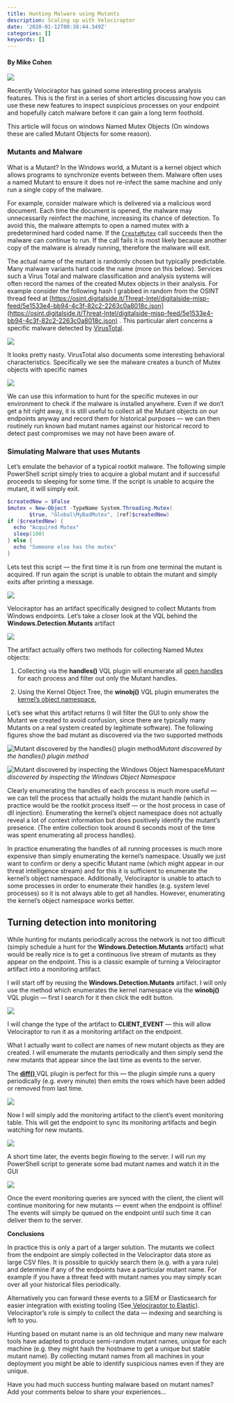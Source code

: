```yaml
---
title: Hunting Malware using Mutants
description: Scaling up with Velociraptor
date: '2020-01-12T00:38:44.349Z'
categories: []
keywords: []
---
```


#### By Mike Cohen

![](../../img/0_VnKhzd08IqjE54X.jpg)

Recently Velociraptor has gained some interesting process analysis features. This is the first in a series of short articles discussing how you can use these new features to inspect suspicious processes on your endpoint and hopefully catch malware before it can gain a long term foothold.

This article will focus on windows Named Mutex Objects (On windows these are called Mutant Objects for some reason).

### Mutants and Malware

What is a Mutant? In the Windows world, a Mutant is a kernel object
which allows programs to synchronize events between them. Malware
often uses a named Mutant to ensure it does not re-infect the same
machine and only run a single copy of the malware.

For example, consider malware which is delivered via a malicious word
document. Each time the document is opened, the malware may
unnecessarily reinfect the machine, increasing its chance of
detection. To avoid this, the malware attempts to open a named mutex
with a predetermined hard coded name. If the
[`CreateMutex`](https://docs.microsoft.com/en-us/windows/win32/api/synchapi/nf-synchapi-createmutexa)
call succeeds then the malware can continue to run. If the call fails
it is most likely because another copy of the malware is already
running, therefore the malware will exit.

The actual name of the mutant is randomly chosen but typically predictable. Many malware variants hard code the name (more on this below). Services such a Virus Total and malware classification and analysis systems will often record the names of the created Mutex objects in their analysis. For example consider the following hash I grabbed in random from the OSINT thread feed at [https://osint.digitalside.it/Threat-Intel/digitalside-misp-feed/5e1533e4-bb94-4c3f-82c2-2263c0a8018c.json](https://osint.digitalside.it/Threat-Intel/digitalside-misp-feed/5e1533e4-bb94-4c3f-82c2-2263c0a8018c.json) . This particular alert concerns a specific malware detected by [VirusTotal](https://www.virustotal.com/gui/file/6b78ad1d871efaf95ef0f48ac62bc00b948ea80f96ee21b4d29dbd76a0a10ee0/detection).

![](../../img/1xcKqFOcYn6PWqa-3WSc5hw.png)

It looks pretty nasty. VirusTotal also documents some interesting behavioral characteristics. Specifically we see the malware creates a bunch of Mutex objects with specific names

![](../../img/1qS7_iGW3UwaFxVKPAEgu8A.png)

We can use this information to hunt for the specific mutexes in our environment to check if the malware is installed anywhere. Even if we don’t get a hit right away, it is still useful to collect all the Mutant objects on our endpoints anyway and record them for historical purposes — we can then routinely run known bad mutant names against our historical record to detect past compromises we may not have been aware of.

### Simulating Malware that uses Mutants

Let’s emulate the behavior of a typical rootkit malware. The following simple PowerShell script simply tries to acquire a global mutant and if successful proceeds to sleeping for some time. If the script is unable to acquire the mutant, it will simply exit.

```powershell
$createdNew = $False
$mutex = New-Object -TypeName System.Threading.Mutex(
       $true, "Global\MyBadMutex", [ref]$createdNew)
if ($createdNew) {
  echo "Acquired Mutex"
  sleep(100)
} else {
  echo "Someone else has the mutex"
}
```

Lets test this script — the first time it is run from one terminal the mutant is acquired. If run again the script is unable to obtain the mutant and simply exits after printing a message.

![](../../img/1QjSyPyxu3v6dOwZ460howg.png)

Velociraptor has an artifact specifically designed to collect Mutants from Windows endpoints. Let’s take a closer look at the VQL behind the **Windows.Detection.Mutants** artifact

![](../../img/15-jpdsPauFv5wVBdMMiJRg.png)

The artifact actually offers two methods for collecting Named Mutex objects:

1. Collecting via the **handles()** VQL plugin will enumerate all [open handles](https://docs.microsoft.com/en-us/windows/win32/sysinfo/kernel-objects) for each process and filter out only the Mutant handles.

1. Using the Kernel Object Tree, the **winobj()** VQL plugin enumerates the [kernel’s object namespace.](https://docs.microsoft.com/en-us/windows/win32/sync/object-namespaces)

Let’s see what this artifact returns (I will filter the GUI to only show the Mutant we created to avoid confusion, since there are typically many Mutants on a real system created by legitimate software). The following figures show the bad mutant as discovered via the two supported methods

![Mutant discovered by the handles() plugin method](../../img/1v6c84PV3lD_77ICQDfuBgA.png)*Mutant discovered by the handles() plugin method*

![Mutant discovered by inspecting the Windows Object Namespace](../../img/1sU6LWAc-Qv4yC7knzPcXnw.png)*Mutant discovered by inspecting the Windows Object Namespace*

Clearly enumerating the handles of each process is much more useful — we can tell the process that actually holds the mutant handle (which in practice would be the rootkit process itself — or the host process in case of dll injection). Enumerating the kernel’s object namespace does not actually reveal a lot of context information but does positively identify the mutant’s presence. (The entire collection took around 6 seconds most of the time was spent enumerating all process handles).

In practice enumerating the handles of all running processes is much more expensive than simply enumerating the kernel’s namespace. Usually we just want to confirm or deny a specific Mutant name (which might appear in our threat intelligence stream) and for this it is sufficient to enumerate the kernel’s object namespace. Additionally, Velociraptor is unable to attach to some processes in order to enumerate their handles (e.g. system level processes) so it is not always able to get all handles. However, enumerating the kernel’s object namespace works better.

## **Turning detection into monitoring**

While hunting for mutants periodically across the network is not too difficult (simply schedule a hunt for the **Windows.Detection.Mutants** artifact) what would be really nice is to get a continuous live stream of mutants as they appear on the endpoint. This is a classic example of turning a Velociraptor artifact into a monitoring artifact.

I will start off by reusing the **Windows.Detection.Mutants** artifact. I will only use the method which enumerates the kernel namespace via the **winobj()** VQL plugin — first I search for it then click the edit button.

![](../../img/12CL6_OlHYcn6SBuuD1JwIQ.png)

I will change the type of the artifact to **CLIENT_EVENT** — this will allow Velociraptor to run it as a monitoring artifact on the endpoint.

What I actually want to collect are names of new mutant objects as they are created. I will enumerate the mutants periodically and then simply send the new mutants that appear since the last time as events to the server.

The [**diff()** ](https://www.velocidex.com/docs/vql_reference/event/)VQL plugin is perfect for this — the plugin simple runs a query periodically (e.g. every minute) then emits the rows which have been added or removed from last time.

![](../../img/11LTau_Ip_MRc6-ppQbXm9Q.png)

Now I will simply add the monitoring artifact to the client’s event monitoring table. This will get the endpoint to sync its monitoring artifacts and begin watching for new mutants.

![](../../img/1brhdj2MIDJyb6FV4TgT9uw.png)

A short time later, the events begin flowing to the server. I will run my PowerShell script to generate some bad mutant names and watch it in the GUI

![](../../img/1qu-OoE-SWwrQhMptI-rGmQ.png)

Once the event monitoring queries are synced with the client, the client will continue monitoring for new mutants — event when the endpoint is offline! The events will simply be queued on the endpoint until such time it can deliver them to the server.

**Conclusions**

In practice this is only a part of a larger solution. The mutants we collect from the endpoint are simply collected in the Velociraptor data store as large CSV files. It is possible to quickly search them (e.g. with a yara rule) and determine if any of the endpoints have a particular mutant name. For example if you have a threat feed with mutant names you may simply scan over all your historical files periodically.

Alternatively you can forward these events to a SIEM or Elasticsearch for easier integration with existing tooling (See[ Velociraptor to Elastic](https://medium.com/velociraptor-ir/velociraptor-to-elasticsearch-3a9fc02c6568?source=friends_link&sk=033f359180bf97b2b1f48a021ad3f0c5)). Velociraptor’s role is simply to collect the data — indexing and searching is left to you.

Hunting based on mutant name is an old technique and many new malware tools have adapted to produce semi-random mutant names, unique for each machine (e.g. they might hash the hostname to get a unique but stable mutant name). By collecting mutant names from all machines in your deployment you might be able to identify suspicious names even if they are unique.

Have you had much success hunting malware based on mutant names? Add your comments below to share your experiences…
